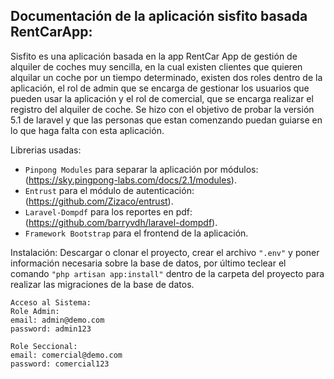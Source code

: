 ## Documentación de la aplicación sisfito basada RentCarApp:

Sisfito es una aplicación basada en la app RentCar App de gestión de alquiler de coches muy sencilla, en la cual existen clientes que quieren alquilar un coche por un tiempo determinado, existen dos roles dentro de la aplicación, el rol de admin que se encarga de gestionar los usuarios que pueden usar la aplicación y el rol de comercial, que se encarga realizar el registro del alquiler de coche.
Se hizo con el objetivo de probar la versión 5.1 de laravel y que las personas que estan comenzando puedan guiarse en lo que haga falta con esta aplicación. 

Librerias usadas:
- `Pinpong Modules` para separar la aplicación por módulos: (https://sky.pingpong-labs.com/docs/2.1/modules).
- `Entrust` para el módulo de autenticación: (https://github.com/Zizaco/entrust).
- `Laravel-Dompdf` para los reportes en pdf: (https://github.com/barryvdh/laravel-dompdf).
- `Framework Bootstrap` para el frontend de la aplicación.

Instalación: 
Descargar o clonar el proyecto, crear el archivo `".env"` y poner información necesaria sobre la base de datos, por último teclear el comando `"php artisan app:install"` dentro de la carpeta del proyecto para realizar las migraciones de la base de datos.

```
Acceso al Sistema:
Role Admin:
email: admin@demo.com
password: admin123

Role Seccional:
email: comercial@demo.com
password: comercial123
```

